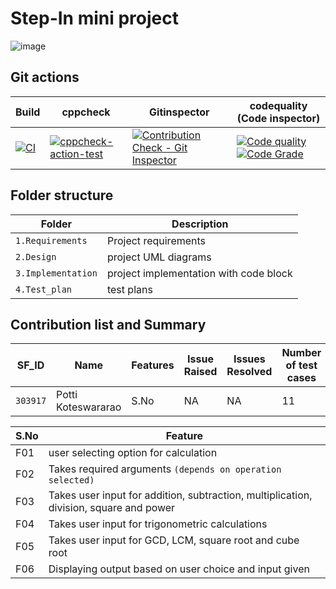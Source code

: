 # Step-In mini project

![image](https://user-images.githubusercontent.com/86213638/125403274-fcde5a80-e3d2-11eb-9559-4fe452343a5c.png)

## Git actions

| Build | cppcheck | Gitinspector | codequality (Code inspector) |
| --- | ---| --- | --- |
| [![CI](https://github.com/pottikoteswararao/mini-project/actions/workflows/main.yml/badge.svg)](https://github.com/pottikoteswararao/mini-project/actions/workflows/main.yml) | [![cppcheck-action-test](https://github.com/pottikoteswararao/mini-project/actions/workflows/cppcheck.yml/badge.svg)](https://github.com/pottikoteswararao/mini-project/actions/workflows/cppcheck.yml) | [![Contribution Check - Git Inspector](https://github.com/pottikoteswararao/mini-project/actions/workflows/gitinspector.yml/badge.svg)](https://github.com/pottikoteswararao/mini-project/actions/workflows/gitinspector.yml) | [![Code quality](https://www.code-inspector.com/project/25100/score/svg)](https://www.code-inspector.com)<br />[![Code Grade](https://www.code-inspector.com/project/25100/status/svg)](https://www.code-inspector.com) |

## Folder structure
| Folder | Description |
| --- | ---|
| `1.Requirements` | Project requirements |
| `2.Design` | project UML diagrams |
| `3.Implementation` | project implementation with code block |
| `4.Test_plan` | test plans |

## Contribution list and Summary
| SF_ID | Name | Features | Issue Raised | Issues Resolved | Number of test cases | Test cases passes |
| --- | --- | --- | --- | --- | --- | --- |
| `303917` | Potti<br /> Koteswararao | S.No | NA | NA | 11 | 11| 

| S.No | Feature |
|  --- | --- |
| F01 | user selecting option for calculation |
| F02 | Takes required arguments `(depends on operation selected)` |
| F03 | Takes user input for addition, subtraction, multiplication, division, square and power |
| F04 | Takes user input for trigonometric calculations |
| F05 | Takes user  input for GCD, LCM, square root and cube root |
| F06 | Displaying output based on user choice and input given |
